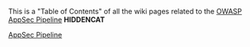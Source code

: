 This is a "Table of Contents" of all the wiki pages related to the
[OWASP AppSec Pipeline](OWASP_AppSec_Pipeline "wikilink")
__HIDDENCAT__

[AppSec Pipeline](Category:Incubator_Projects "wikilink")